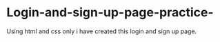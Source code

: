 # Login-and-sign-up-page-practice-

Using html and css only i have created this login and sign up page.

